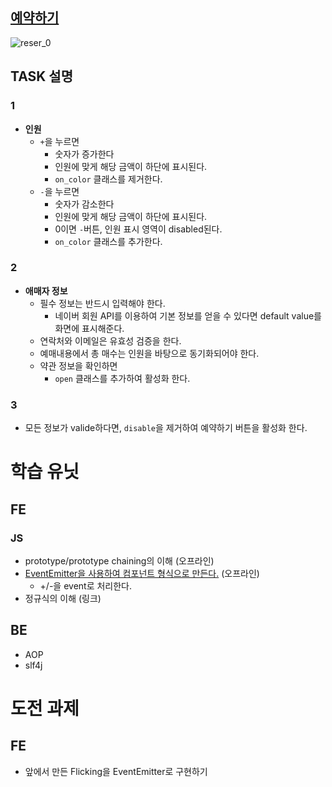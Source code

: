## [예약하기](/task/상품_예약하기.md)

![reser_0](https://cloud.githubusercontent.com/assets/26952763/26790548/1969eb64-4a4f-11e7-9f65-6fdd3d1b0c7c.png)

## TASK 설명

### 1
- **인원**
	- `+`을 누르면
		- 숫자가 증가한다
		- 인원에 맞게 해당 금액이 하단에 표시된다.
		- `on_color` 클래스를 제거한다.
	- `-`을 누르면
		- 숫자가 감소한다
		- 인원에 맞게 해당 금액이 하단에 표시된다.
		- 0이면 `-`버튼, 인원 표시 영역이 disabled된다.
		- `on_color` 클래스를 추가한다.

### 2
- **애매자 정보**
	- 필수 정보는 반드시 입력해야 한다.
		- 네이버 회원 API를 이용하여 기본 정보를 얻을 수 있다면 default value를 화면에 표시해준다.
	- 연락처와 이메일은 유효성 검증을 한다.
	- 예매내용에서 총 매수는 인원을 바탕으로 동기화되어야 한다.
	- 약관 정보을 확인하면
		- `open` 클래스를 추가하여 활성화 한다.

### 3
- 모든 정보가 valide하다면, `disable`을 제거하여 예약하기 버튼을 활성화 한다.

# 학습 유닛

## FE

### JS
- prototype/prototype chaining의 이해 (오프라인)
- [EventEmitter을 사용하여 컴포넌트 형식으로 만든다.](https://github.com/naver/egjs-component) (오프라인)
	- +/-을 event로 처리한다.
- 정규식의 이해 (링크)

## BE
- AOP
- slf4j

# 도전 과제

## FE
- 앞에서 만든 Flicking을 EventEmitter로 구현하기

